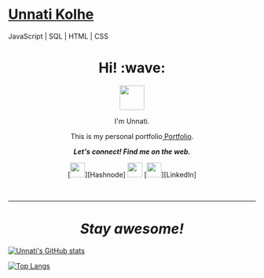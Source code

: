 # [Unnati Kolhe](https://unnatikolhe.hashnode.dev/)
JavaScript | SQL | HTML | CSS

<h1 align='center'> Hi! :wave:</h1>
<div align="center"><a href="https://www.linkedin.com/in/unnati-kolhe/">
<img src="https://www.flaticon.com/svg/vstatic/svg/174/174857.svg?token=exp=1612271502~hmac=69845043c6f1630c774cc44433a09ccb" width="50" /></a></div>

<p align='center'>I'm Unnati.</p>
<p align='center'>This is my personal portfolio<a href="https://unnatik.github.io/My_CV/"> Portfolio</a>.</p>
<p align="center">
  <b><i>Let's connect! Find me on the web.</i></b>

<p align='center'>
[<img height="30" src="https://img.shields.io/badge/Hashnode-%230077B5.svg?&style=for-the-badge&logo=Hashnode&logoColor=white" />][Hashnode]
<a href="mailto:unnatikolhe@gmail.com" style="text-decoration:none"><img height="30" src = "https://img.shields.io/badge/gmail-c14438?&style=for-the-badge&logo=gmail&logoColor=white"></a>
[<img height="30" src="https://img.shields.io/badge/linkedin-blue.svg?&style=for-the-badge&logo=linkedin&logoColor=white" />][LinkedIn]
</p>


<br />
<hr />

</p>
<h1 align='center'><i>Stay awesome!</i></h1>

[![Unnati's GitHub stats](https://github-readme-stats.vercel.app/api?username=unnatik&show_icons=true&theme=dracula)](https://github.com/anuraghazra/github-readme-stats)

[![Top Langs](https://github-readme-stats.vercel.app/api/top-langs/?username=unnatik&langs_count=8&layout=compact&theme=dracula)](https://github.com/anuraghazra/github-readme-stats)


[Hashnode]: https://unnatikolhe.hashnode.dev/
[gmail]: https://gmail.com
[linkedin]: https://www.linkedin.com/in/unnati-kolhe/
